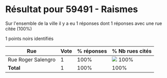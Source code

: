 # Résultat pour 59491 - Raismes

Sur l'ensemble de la ville il y a eu 1 réponses dont 1 réponses avec une rue citée (100%)

1 points noirs identifiés

| Rue | Vote | % réponses | % Nb rues cités|
|-----|------|------------|----------------|
| Rue Roger Salengro | 1 | 100% | <img src="../../img/bar_100.gif" />&nbsp;100%|
| **Total** | 1 | 100% | 100%|
